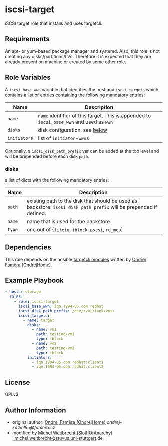 # iscsi-target

iSCSI target role that installs and uses targetcli.

## Requirements

An apt- or yum-based package manager and systemd. 
Also, this role is not creating any disks/partitions/LVs. Therefore it is expected that they are already present on machine or created by some other role.

## Role Variables

A `iscsi_base_wwn` variable that identifies the host and `iscsi_targets` which contains a list of entries containing the following mandatory entries:

| Name                  | Description                                                                                 |
|-----------------------|---------------------------------------------------------------------------------------------|
| `name`                | `name` identifier of this target. This is appended to `iscsi_base_wwn` and used as `wwn`    |
| `disks`               | disk configuration, see [below](#disks)                                                     |
| `initiators`          | list of `initiator`-`wwn`s                                                                  |

Optionally, a `iscsi_disk_path_prefix` var can be added at the top level and will be prepended before each disk `path`.

### disks

a list of dicts with the following mandatory entries:

| Name                  | Description                                                                                             |
|-----------------------|---------------------------------------------------------------------------------------------------------|
| `path`                | existing path to the disk that should be used as backstore. `iscsi_disk_path_prefix` will be prepended if defined. |
| `name`                | name that is used for the backstore                                                                     |
| `type`                | one out of {`fileio`, `iblock`, `pscsi`, `rd_mcp`}                                                      |

## Dependencies

This role depends on the ansible [targetcli modules](https://github.com/OndrejHome/ansible.targetcli-modules) written by [Ondrej Faměra (OndrejHome)](https://github.com/OndrejHome/).

## Example Playbook
```yml
- hosts: storage
  roles:
    - role: iscsi-target
      iscsi_base_wwn: iqn.1994-05.com.redhat
      iscsi_disk_path_prefix: /dev/zvol/tank/vms/
      iscsi_targets:
        - name: target
          disks:
            - name: vm1
              path: testing/vm1
              type: iblock
            - name: vm2
              path: testing/vm2
              type: iblock
          initiators:
            - iqn.1994-05.com.redhat:client1
            - iqn.1994-05.com.redhat:client2
```

## License

GPLv3

## Author Information
* original author: [Ondrej Faměra (OndrejHome)](https://github.com/OndrejHome/) _ondrej-xa2iel8u@famera.cz_
* modified by [Michel Weitbrecht (SlothOfAnarchy)](https://github.com/SlothOfAnarchy) _michel.weitbrecht@stuvus.uni-stuttgart.de_
